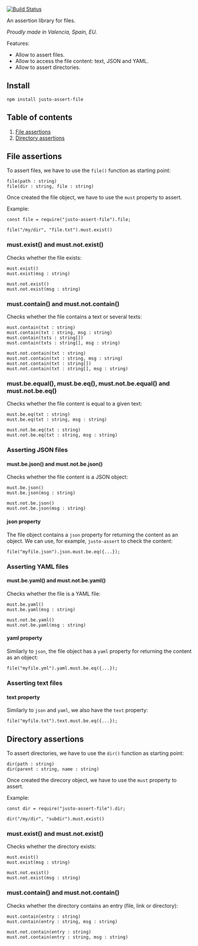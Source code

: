 [![Build Status](https://travis-ci.org/JustoJS/justo-assert-file.svg)](https://travis-ci.org/JustoJS/justo-assert-file)

An assertion library for files.

*Proudly made in Valencia, Spain, EU.*

Features:

- Allow to assert files.
- Allow to access the file content: text, JSON and YAML.
- Allow to assert directories.

## Install

```
npm install justo-assert-file
```

## Table of contents

1. [File assertions](#file-assertions)
2. [Directory assertions](#directory-assertions)

## File assertions

To assert files, we have to use the `file()` function as starting point:

```
file(path : string)
file(dir : string, file : string)
```

Once created the file object, we have to use the `must` property to assert.

Example:

```
const file = require("justo-assert-file").file;

file("/my/dir", "file.txt").must.exist()
```

### must.exist() and must.not.exist()

Checks whether the file exists:

```
must.exist()
must.exist(msg : string)

must.not.exist()
must.not.exist(msg : string)
```

###  must.contain() and must.not.contain()

Checks whether the file contains a text or several texts:

```
must.contain(txt : string)
must.contain(txt : string, msg : string)
must.contain(txts : string[])
must.contain(txts : string[], msg : string)

must.not.contain(txt : string)
must.not.contain(txt : string, msg : string)
must.not.contain(txt : string[])
must.not.contain(txt : string[], msg : string)
```

### must.be.equal(), must.be.eq(), must.not.be.equal() and must.not.be.eq()

Checks whether the file content is equal to a given text:

```
must.be.eq(txt : string)
must.be.eq(txt : string, msg : string)

must.not.be.eq(txt : string)
must.not.be.eq(txt : string, msg : string)
```

### Asserting JSON files

#### must.be.json() and must.not.be.json()

Checks whether the file content is a JSON object:

```
must.be.json()
must.be.json(msg : string)

must.not.be.json()
must.not.be.json(msg : string)
```

#### json property

The file object contains a `json` property for returning the content as an object.
We can use, for example, `justo-assert` to check the content:

```
file("myfile.json").json.must.be.eq({...});
```

### Asserting YAML files

#### must.be.yaml() and must.not.be.yaml()

Checks whether the file is a YAML file:

```
must.be.yaml()
must.be.yaml(msg : string)

must.not.be.yaml()
must.not.be.yaml(msg : string)
```

#### yaml property

Similarly to `json`, the file object has a `yaml` property for returning the content
as an object:

```
file("myfile.yml").yaml.must.be.eq({...});
```

### Asserting text files

#### text property

Similarly to `json` and `yaml`, we also have the `text` property:

```
file("myfile.txt").text.must.be.eq({...});
```

## Directory assertions

To assert directories, we have to use the `dir()` function as starting point:

```
dir(path : string)
dir(parent : string, name : string)
```

Once created the direcory object, we have to use the `must` property to assert.

Example:

```
const dir = require("justo-assert-file").dir;

dir("/my/dir", "subdir").must.exist()
```

### must.exist() and must.not.exist()

Checks whether the directory exists:

```
must.exist()
must.exist(msg : string)

must.not.exist()
must.not.exist(msg : string)
```

###  must.contain() and must.not.contain()

Checks whether the directory contains an entry (file, link or directory):

```
must.contain(entry : string)
must.contain(entry : string, msg : string)

must.not.contain(entry : string)
must.not.contain(entry : string, msg : string)
```
